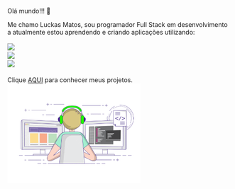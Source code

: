 Olá mundo!!! 👋

Me chamo Luckas Matos, sou programador Full Stack em desenvolvimento a atualmente estou aprendendo e criando aplicações utilizando:
<br>
<br>
<img src="https://img.shields.io/badge/HTML5-E34F26?style=for-the-badge&logo=html5&logoColor=white">
<br>
<img src="https://img.shields.io/badge/CSS3-1572B6?style=for-the-badge&logo=css3&logoColor=white">
<br>
<img src="https://img.shields.io/badge/JavaScript-323330?style=for-the-badge&logo=javascript&logoColor=F7DF1E">
<br>
<br>
Clique <a href="https://github.com/luckasmatos?tab=repositories" target="_blank">AQUI</a> para conhecer meus projetos.
<br>
<img src="https://github.com/luckasmatos/luckasmatos/blob/1e8ec91303f3fe8a8b3cabb84e2f229cbb121e65/GIF-developer.gif" width="300px" margin="0">


